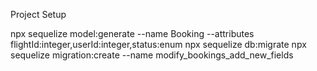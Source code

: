 Project Setup

 npx sequelize model:generate --name Booking --attributes flightId:integer,userId:integer,status:enum
 npx sequelize db:migrate
 npx sequelize migration:create --name modify_bookings_add_new_fields